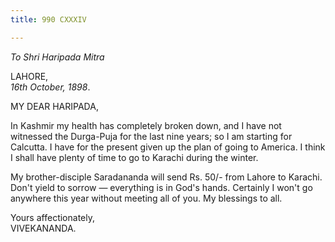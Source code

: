 ```yaml
---
title: 990 CXXXIV

---
```

  

  


*To Shri Haripada Mitra*

LAHORE,  
*16th October, 1898*.

MY DEAR HARIPADA,

In Kashmir my health has completely broken down, and I have not
witnessed the Durga-Puja for the last nine years; so I am starting for
Calcutta. I have for the present given up the plan of going to America.
I think I shall have plenty of time to go to Karachi during the winter.

My brother-disciple Saradananda will send Rs. 50/- from Lahore to
Karachi. Don't yield to sorrow — everything is in God's hands. Certainly
I won't go anywhere this year without meeting all of you. My blessings
to all.

Yours affectionately,  
VIVEKANANDA.